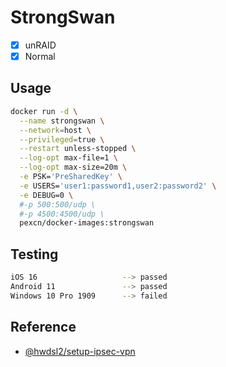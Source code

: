 # StrongSwan

- [x] unRAID
- [x] Normal

## Usage

```sh
docker run -d \
  --name strongswan \
  --network=host \
  --privileged=true \
  --restart unless-stopped \
  --log-opt max-file=1 \
  --log-opt max-size=20m \
  -e PSK='PreSharedKey' \
  -e USERS='user1:password1,user2:password2' \
  -e DEBUG=0 \
  #-p 500:500/udp \
  #-p 4500:4500/udp \
  pexcn/docker-images:strongswan
```

## Testing

```sh
iOS 16                   --> passed
Android 11               --> passed
Windows 10 Pro 1909      --> failed
```

## Reference

- [@hwdsl2/setup-ipsec-vpn](https://github.com/hwdsl2/setup-ipsec-vpn/blob/master/docs/clients-xauth.md)
